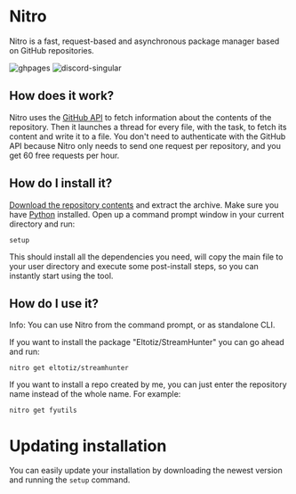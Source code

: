 # Nitro
Nitro is a fast, request-based and asynchronous package manager based on GitHub repositories.

![ghpages](https://cdn.jsdelivr.net/npm/@intergrav/devins-badges@3/assets/cozy/documentation/ghpages_vector.svg)
![discord-singular](https://cdn.jsdelivr.net/npm/@intergrav/devins-badges@3/assets/cozy/social/discord-singular_vector.svg)

## How does it work?
Nitro uses the [GitHub API](https://api.github.com) to fetch information about the contents of the repository. Then it launches a thread for every file, with the task, to fetch its content and write it to a file. You don't need to authenticate with the GitHub API because Nitro only needs to send one request per repository, and you get 60 free requests per hour.

## How do I install it?
[Download the repository contents](https://github.com/NoahOnFyre/Nitro/archive/refs/heads/master.zip) and extract the archive. Make sure you have [Python](https://python.org) installed. Open up a command prompt window in your current directory and run:
```
setup
```
This should install all the dependencies you need, will copy the main file to your user directory and execute some post-install steps, so you can instantly start using the tool.

## How do I use it?
Info: You can use Nitro from the command prompt, or as standalone CLI.

If you want to install the package "Eltotiz/StreamHunter" you can go ahead and run:
```
nitro get eltotiz/streamhunter
```
If you want to install a repo created by me, you can just enter the repository name instead of the whole name. For example:
```
nitro get fyutils
```

# Updating installation
You can easily update your installation by downloading the newest version and running the `setup` command.